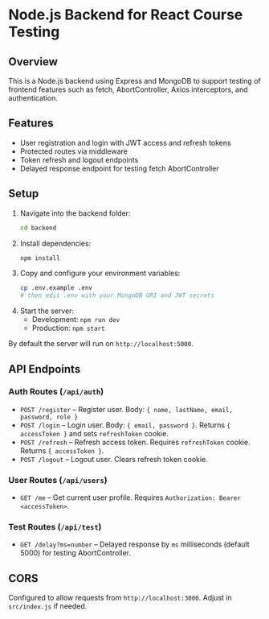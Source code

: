 # Node.js Backend for React Course Testing

## Overview

This is a Node.js backend using Express and MongoDB to support testing of frontend features such as fetch, AbortController, Axios interceptors, and authentication.

## Features

- User registration and login with JWT access and refresh tokens
- Protected routes via middleware
- Token refresh and logout endpoints
- Delayed response endpoint for testing fetch AbortController

## Setup

1. Navigate into the backend folder:
   ```bash
   cd backend
   ```
2. Install dependencies:
   ```bash
   npm install
   ```
3. Copy and configure your environment variables:
   ```bash
   cp .env.example .env
   # then edit .env with your MongoDB URI and JWT secrets
   ```
4. Start the server:
   - Development: `npm run dev`
   - Production:  `npm start`

By default the server will run on `http://localhost:5000`.

## API Endpoints

### Auth Routes (`/api/auth`)
- `POST /register` – Register user. Body: `{ name, lastName, email, password, role }`
- `POST /login` – Login user. Body: `{ email, password }`. Returns `{ accessToken }` and sets `refreshToken` cookie.
- `POST /refresh` – Refresh access token. Requires `refreshToken` cookie. Returns `{ accessToken }`.
- `POST /logout` – Logout user. Clears refresh token cookie.

### User Routes (`/api/users`)
- `GET /me` – Get current user profile. Requires `Authorization: Bearer <accessToken>`.

### Test Routes (`/api/test`)
- `GET /delay?ms=number` – Delayed response by `ms` milliseconds (default 5000) for testing AbortController.

## CORS

Configured to allow requests from `http://localhost:3000`. Adjust in `src/index.js` if needed.
